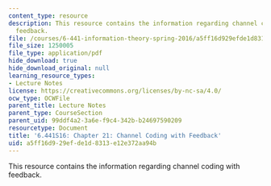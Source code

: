 ```yaml
---
content_type: resource
description: This resource contains the information regarding channel coding with
  feedback.
file: /courses/6-441-information-theory-spring-2016/a5ff16d929efde1d8313e12e372aa94b_MIT6_441S16_chapter_21.pdf
file_size: 1250005
file_type: application/pdf
hide_download: true
hide_download_original: null
learning_resource_types:
- Lecture Notes
license: https://creativecommons.org/licenses/by-nc-sa/4.0/
ocw_type: OCWFile
parent_title: Lecture Notes
parent_type: CourseSection
parent_uid: 99ddf4a2-3a6e-f9c4-342b-b24697590209
resourcetype: Document
title: '6.441S16: Chapter 21: Channel Coding with Feedback'
uid: a5ff16d9-29ef-de1d-8313-e12e372aa94b
---
```

This resource contains the information regarding channel coding with feedback.